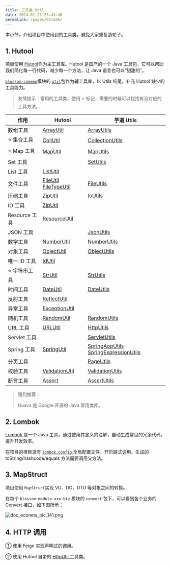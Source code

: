 ```yaml
---
title: 工具类 Util
date: 2024-01-21 23:43:40
permalink: /pages/051a46/
---
```


本小节，介绍项目中使用到的工具类，避免大家重复造轮子。

## 1. Hutool

项目使用 [Hutool](https://www.bookstack.cn/read/hutool/a6819f05207359bb.md)作为主工具库。Hutool 是国产的一个 Java 工具包，它可以帮助我们简化每一行代码，减少每一个方法，让 Java 语言也可以“甜甜的”。

[`blossom-common`](https://github.com/EcoNetsTech/econets-vue/tree/master/blossom-framework/blossom-common)模块的 [`util`](https://github.com/EcoNetsTech/econets-vue/tree/master/blossom-framework/blossom-common/src/main/java/cn/econets/blossom/framework/common/util)包作为辅工具库，以 Utils 结尾，补充 Hutool 缺少的工具能力。

> 友情提示：常用的工具类，使用 ⭐ 标记，需要的时候可以找找有没对应的工具方法。

| 作用          | Hutool                                                       | 芋道 Utils                                                   |
| ------------- | ------------------------------------------------------------ | ------------------------------------------------------------ |
| 数组工具      | [ArrayUtil](https://www.bookstack.cn/read/hutool/50db4cabc87b5968.md) | [ArrayUtils](https://github.com/EcoNetsTech/econets-vue/blob/master/blossom-framework/blossom-common/src/main/java/cn/econets/blossom/framework/common/util/collection/ArrayUtils.java) |
| ⭐ 集合工具    | [CollUtil](https://www.bookstack.cn/read/hutool/85a7389837bd401f.md) | [CollectionUtils](https://github.com/EcoNetsTech/econets-vue/blob/master/blossom-framework/blossom-common/src/main/java/cn/econets/blossom/framework/common/util/collection/CollectionUtils.java) |
| ⭐ Map 工具    | [MapUtil](https://www.bookstack.cn/read/hutool/fa3d273651700cb0.md) | [MapUtils](https://github.com/EcoNetsTech/econets-vue/blob/master/blossom-framework/blossom-common/src/main/java/cn/econets/blossom/framework/common/util/collection/MapUtils.java) |
| Set 工具      |                                                              | [SetUtils](https://github.com/EcoNetsTech/econets-vue/blob/master/blossom-framework/blossom-common/src/main/java/cn/econets/blossom/framework/common/util/collection/SetUtils.java) |
| List 工具     | [ListUtil](https://apidoc.gitee.com/dromara/hutool/cn/hutool/core/collection/ListUtil.html) |                                                              |
| 文件工具      | [FileUtil](https://www.bookstack.cn/read/hutool/d116bcb301965bd7.md) [FileTypeUtil](https://www.bookstack.cn/read/hutool/cc05a1607f263f94.md) | [FileUtils](https://github.com/EcoNetsTech/econets-vue/blob/master/blossom-framework/blossom-common/src/main/java/cn/econets/blossom/framework/common/util/io/FileUtils.java) |
| 压缩工具      | [ZipUtil](https://www.bookstack.cn/read/hutool/bfd2d43bcada297e.md) | [IoUtils](https://github.com/EcoNetsTech/econets-vue/blob/master/blossom-framework/blossom-common/src/main/java/cn/econets/blossom/framework/common/util/io/IoUtils.java) |
| IO 工具       | [ZipUtil](https://www.bookstack.cn/read/hutool/d648ca4612bf8941.md) |                                                              |
| Resource 工具 | [ResourceUtil](https://apidoc.gitee.com/dromara/hutool/cn/hutool/core/io/resource/ResourceUtil.html) |                                                              |
| JSON 工具     |                                                              | [JsonUtils](https://github.com/YunaiV/ruoyi-vue-pro/blob/master/blossom-framework/blossom-common/src/main/java/cn/iocoder/blossom/framework/common/util/json/JsonUtils.java) |
| 数字工具      | [NumberUtil](https://www.bookstack.cn/read/hutool/1ac79ebaf52a0372.md) | [NumberUtils](https://github.com/YunaiV/ruoyi-vue-pro/blob/master/blossom-framework/blossom-common/src/main/java/cn/iocoder/blossom/framework/common/util/number/NumberUtils.java) |
| 对象工具      | [ObjectUtil](https://www.bookstack.cn/read/hutool/f63b669ba259e4f6.md) | [ObjectUtils](https://github.com/YunaiV/ruoyi-vue-pro/blob/master/blossom-framework/blossom-common/src/main/java/cn/iocoder/blossom/framework/common/util/object/ObjectUtils.java) |
| 唯一 ID 工具  | [IdUtil](https://www.bookstack.cn/read/hutool/bfd2d43bcada297e.md) |                                                              |
| ⭐ 字符串工具  | [StrUtil](https://www.bookstack.cn/read/hutool/093507f34fe0715d.md) | [StrUtils](https://github.com/YunaiV/ruoyi-vue-pro/blob/master/blossom-framework/blossom-common/src/main/java/cn/iocoder/blossom/framework/common/util/string/StrUtils.java) |
| 时间工具      | [DateUtil](https://www.bookstack.cn/read/hutool/8168b022b2c31abe.md) | [DateUtils](https://github.com/YunaiV/ruoyi-vue-pro/blob/master/blossom-framework/blossom-common/src/main/java/cn/iocoder/blossom/framework/common/util/date/DateUtils.java) |
| 反射工具      | [ReflectUtil](https://www.bookstack.cn/read/hutool/2ef7c87c2912181e.md) |                                                              |
| 异常工具      | [ExceptionUtil](https://www.bookstack.cn/read/hutool/5ad2b6504b1cbdde.md) |                                                              |
| 随机工具      | [RandomUtil](https://www.bookstack.cn/read/hutool/377f64112be7197a.md) | [RandomUtils](https://github.com/YunaiV/ruoyi-vue-pro/blob/master/blossom-framework/blossom-spring-boot-starter-test/src/main/java/cn/iocoder/blossom/framework/test/core/util/RandomUtils.java) |
| URL 工具      | [URLUtil](https://www.bookstack.cn/read/hutool/5122006c1ce039fe.md) | [HttpUtils](https://github.com/YunaiV/ruoyi-vue-pro/blob/master/blossom-framework/blossom-common/src/main/java/cn/iocoder/blossom/framework/common/util/http/HttpUtils.java) |
| Servlet 工具  |                                                              | [ServletUtils](https://github.com/EcoNetsTech/econets-vue/blob/master/blossom-framework/blossom-common/src/main/java/cn/econets/blossom/framework/common/util/servlet/ServletUtils.java) |
| Spring 工具   | [SpringUtil](https://apidoc.gitee.com/dromara/hutool/cn/hutool/extra/spring/SpringUtil.html) | [SpringAopUtils](https://github.com/YunaiV/ruoyi-vue-pro/blob/master/blossom-framework/blossom-common/src/main/java/cn/iocoder/blossom/framework/common/util/spring/SpringAopUtils.java) [SpringExpressionUtils](https://github.com/EcoNetsTech/econets-vue/blob/master/blossom-framework/blossom-common/src/main/java/cn/econets/blossom/framework/common/util/spring/SpringExpressionUtils.java) |
| 分页工具      |                                                              | [PageUtils](https://github.com/EcoNetsTech/econets-vue/blob/master/blossom-framework/blossom-common/src/main/java/cn/econets/blossom/framework/common/util/object/PageUtils.java) |
| 校验工具      | [ValidationUtil](https://apidoc.gitee.com/dromara/hutool/cn/hutool/extra/validation/ValidationUtil.html) | [ValidationUtils](https://github.com/EcoNetsTech/econets-vue/blob/master/blossom-framework/blossom-common/src/main/java/cn/econets/blossom/framework/common/util/validation/ValidationUtils.java) |
| 断言工具      | [Assert](https://www.bookstack.cn/read/hutool/cf382b4542d5861e.md) | [AssertUtils](https://github.com/EcoNetsTech/econets-vue/blob/master/blossom-framework/blossom-spring-boot-starter-test/src/main/java/cn/econets/blossom/framework/test/core/util/AssertUtils.java) |

> 强烈推荐：
>
> Guava 是 Google 开源的 Java 常用类库。

## 2. Lombok

[Lombok ](https://github.com/projectlombok/lombok)是一个 Java 工具，通过使用其定义的注解，自动生成常见的冗余代码，提升开发效率。

在项目的根目录有 [`lombok.config` ](https://github.com/EcoNetsTech/econets-vue/blob/master/lombok.config)全局配置文件，开启链式调用、生成的 toString/hashcode/equals 方法需要调用父方法。

## 3. MapStruct

项目使用 `MapStruct`实现 VO、DO、DTO 等对象之间的转换。

在每个 `blossom-module-xxx-biz` 模块的 `convert` 包下，可以看到各个业务的 Convert 接口，如下图所示：

![doc_econets_pic_141.png](https://oss.ximu233.com/econets-vue/doc_econets_pic_141.png)

## 4. HTTP 调用

① 使用 Feign 实现声明式的调用。

② 使用 Hutool 自带的 [HttpUtil ](https://www.bookstack.cn/read/hutool/bd15472881388385.md)工具类。